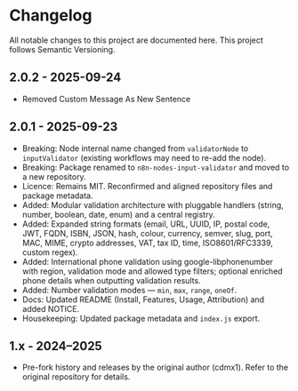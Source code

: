 # Changelog

All notable changes to this project are documented here. This project follows Semantic Versioning.

## 2.0.2 - 2025-09-24

- Removed Custom Message As New Sentence

## 2.0.1 - 2025-09-23

- Breaking: Node internal name changed from `validatorNode` to `inputValidator` (existing workflows may need to re-add the node).
- Breaking: Package renamed to `n8n-nodes-input-validator` and moved to a new repository.
- Licence: Remains MIT. Reconfirmed and aligned repository files and package metadata.
- Added: Modular validation architecture with pluggable handlers (string, number, boolean, date, enum) and a central registry.
- Added: Expanded string formats (email, URL, UUID, IP, postal code, JWT, FQDN, ISBN, JSON, hash, colour, currency, semver, slug, port, MAC, MIME, crypto addresses, VAT, tax ID, time, ISO8601/RFC3339, custom regex).
- Added: International phone validation using google-libphonenumber with region, validation mode and allowed type filters; optional enriched phone details when outputting validation results.
- Added: Number validation modes — `min`, `max`, `range`, `oneOf`.
- Docs: Updated README (Install, Features, Usage, Attribution) and added NOTICE.
- Housekeeping: Updated package metadata and `index.js` export.

## 1.x - 2024–2025

- Pre-fork history and releases by the original author (cdmx1). Refer to the original repository for details.
